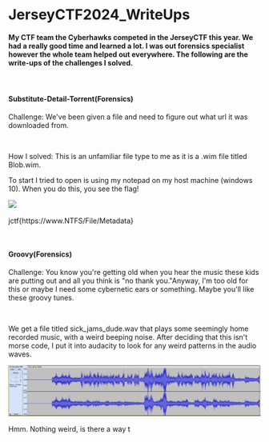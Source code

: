 # JerseyCTF2024_WriteUps
<h4>My CTF team the Cyberhawks competed in the JerseyCTF this year. We had a really good time and learned a lot. I was out forensics specialist however the whole team helped out everywhere. The following are the write-ups of the challenges I solved.</h4>
<br>
<h4>Substitute-Detail-Torrent(Forensics)</h4>
<p>Challenge: We've been given a file and need to figure out what url it was downloaded from.</p><br>
<p>How I solved: This is an unfamiliar file type to me as it is a .wim file titled Blob.wim.</p>
<p>To start I tried to open is using my notepad on my host machine (windows 10). When you do this, you see the flag!</p>
<img src="https://github.com/bbunny27/JerseyCTF2024_WriteUps/assets/143891068/eca23141-9d6f-4c51-9e39-bd569b32579d">
<p>jctf{https://www.NTFS/File/Metadata}</p>
<br>
<h4>Groovy(Forensics)</h4>
<p>Challenge: You know you're getting old when you hear the music these kids are putting out and all you think is "no thank you."Anyway, I'm too old for this or maybe I need some cybernetic ears or something. Maybe you'll like these groovy tunes.</p>
<br>
<p>We get a file titled sick_jams_dude.wav that plays some seemingly home recorded music, with a weird beeping noise. After deciding that this isn't morse code, I put it into audacity to look for any weird patterns in the audio waves.</p>
<img src="https://github.com/bbunny27/JerseyCTF2024_WriteUps/blob/main/sickjamsaudacity.PNG">
<p>Hmm. Nothing weird, is there a way t</p>
